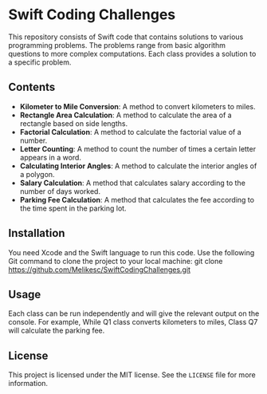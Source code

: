 # Swift Coding Challenges

This repository consists of Swift code that contains solutions to various programming problems. The problems range from basic algorithm questions to more complex computations. Each class provides a solution to a specific problem.

## Contents

- **Kilometer to Mile Conversion**: A method to convert kilometers to miles.
- **Rectangle Area Calculation**: A method to calculate the area of a rectangle based on side lengths.
- **Factorial Calculation**: A method to calculate the factorial value of a number.
- **Letter Counting**: A method to count the number of times a certain letter appears in a word.
- **Calculating Interior Angles**: A method to calculate the interior angles of a polygon.
- **Salary Calculation**: A method that calculates salary according to the number of days worked.
- **Parking Fee Calculation**: A method that calculates the fee according to the time spent in the parking lot.


## Installation

You need Xcode and the Swift language to run this code. Use the following Git command to clone the project to your local machine:
   git clone https://github.com/Melikesc/SwiftCodingChallenges.git

## Usage

Each class can be run independently and will give the relevant output on the console. For example, While Q1 class converts kilometers to miles, Class Q7 will calculate the parking fee.

## License

This project is licensed under the MIT license. See the `LICENSE` file for more information.
